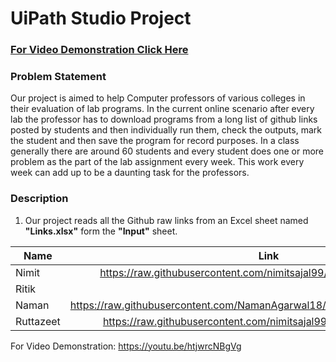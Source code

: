 <h1>UiPath Studio Project</h1>

[<h3>For Video Demonstration Click Here</h3>](https://youtu.be/htjwrcNBgVg)

### Problem Statement
Our project is aimed to help Computer professors of various colleges in their evaluation of lab programs. In the current online scenario after every lab the professor has to download programs from a long list of github links posted by students and then individually run them, check the outputs, mark the student and then save the program for record purposes. In a class generally there are around 60 students and every student does one or more problem as the part of the lab assignment every week. This work every week can add up to be a daunting task for the professors.

### Description
1. Our project reads all the Github raw links from an Excel sheet named **"Links.xlsx"** form the **"Input"** sheet.

  | Name          | Link                                                                          |
  | ------------- |:-----------------------------------------------------------------------------:|
  | Nimit         | https://raw.githubusercontent.com/nimitsajal99/RPA/main/program.cpp           |
  | Ritik         |                                                                               | 
  | Naman         | https://raw.githubusercontent.com/NamanAgarwal18/Project_UiPath/main/prog.cpp |
  | Ruttazeet     | https://raw.githubusercontent.com/nimitsajal99/RPA/main/correct.cpp           |


For Video Demonstration: https://youtu.be/htjwrcNBgVg
